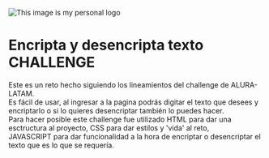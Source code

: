 ![This image is my personal logo](https://github.com/user-attachments/assets/677edf92-d3b5-4964-86d9-edb9bf9d3510)
<h1>Encripta y desencripta texto CHALLENGE</h1>
<p>Este es un reto hecho siguiendo los lineamientos del challenge de ALURA-LATAM.<br> Es fácil de usar, al ingresar a la pagina podrás digitar el texto que desees y encriptarlo o si lo quieres desencriptar también lo puedes hacer.<br> Para hacer posible este challenge fue utilizado HTML para dar una esctructura al proyecto, CSS para dar estilos y 'vida' al reto,<br>JAVASCRIPT para dar funcionalidad a la hora de encriptar o desencriptar el texto que es lo que se requería.</p>
